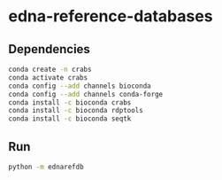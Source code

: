 # edna-reference-databases
## Dependencies

```bash
conda create -n crabs
conda activate crabs
conda config --add channels bioconda
conda config --add channels conda-forge
conda install -c bioconda crabs
conda install -c bioconda rdptools
conda install -c bioconda seqtk
```

## Run

```bash
python -m ednarefdb
```
